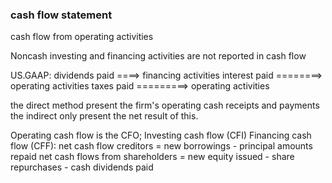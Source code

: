 ### cash flow statement

cash flow from operating activities


Noncash investing and financing activities are not reported in cash flow

US.GAAP:
	dividends paid ====> financing activities
	interest paid ========>  operating activities
	taxes paid =========>  operating activities

the direct method present the firm's operating cash receipts and payments
the indirect only present the net result of this.

Operating cash flow is the CFO;
Investing cash flow (CFI)
Financing cash flow (CFF):
	net cash flow creditors = new borrowings - principal amounts repaid
	net cash flows from shareholders = new equity issued - share repurchases - cash dividends paid


